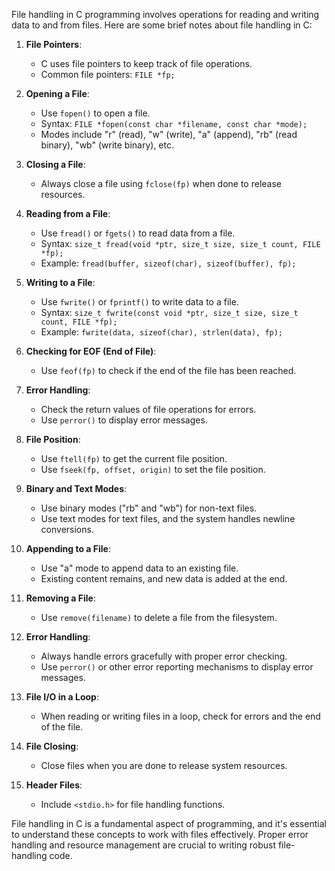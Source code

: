 File handling in C programming involves operations for reading and writing data to and from files. Here are some brief notes about file handling in C:

1. **File Pointers**:
   - C uses file pointers to keep track of file operations.
   - Common file pointers: `FILE *fp;`

2. **Opening a File**:
   - Use `fopen()` to open a file.
   - Syntax: `FILE *fopen(const char *filename, const char *mode);`
   - Modes include "r" (read), "w" (write), "a" (append), "rb" (read binary), "wb" (write binary), etc.

3. **Closing a File**:
   - Always close a file using `fclose(fp)` when done to release resources.

4. **Reading from a File**:
   - Use `fread()` or `fgets()` to read data from a file.
   - Syntax: `size_t fread(void *ptr, size_t size, size_t count, FILE *fp);`
   - Example: `fread(buffer, sizeof(char), sizeof(buffer), fp);`

5. **Writing to a File**:
   - Use `fwrite()` or `fprintf()` to write data to a file.
   - Syntax: `size_t fwrite(const void *ptr, size_t size, size_t count, FILE *fp);`
   - Example: `fwrite(data, sizeof(char), strlen(data), fp);`

6. **Checking for EOF (End of File)**:
   - Use `feof(fp)` to check if the end of the file has been reached.

7. **Error Handling**:
   - Check the return values of file operations for errors.
   - Use `perror()` to display error messages.

8. **File Position**:
   - Use `ftell(fp)` to get the current file position.
   - Use `fseek(fp, offset, origin)` to set the file position.

9. **Binary and Text Modes**:
   - Use binary modes ("rb" and "wb") for non-text files.
   - Use text modes for text files, and the system handles newline conversions.

10. **Appending to a File**:
    - Use "a" mode to append data to an existing file.
    - Existing content remains, and new data is added at the end.

11. **Removing a File**:
    - Use `remove(filename)` to delete a file from the filesystem.

12. **Error Handling**:
    - Always handle errors gracefully with proper error checking.
    - Use `perror()` or other error reporting mechanisms to display error messages.

13. **File I/O in a Loop**:
    - When reading or writing files in a loop, check for errors and the end of the file.

14. **File Closing**:
    - Close files when you are done to release system resources.

15. **Header Files**:
    - Include `<stdio.h>` for file handling functions.

File handling in C is a fundamental aspect of programming, and it's essential to understand these concepts to work with files effectively. Proper error handling and resource management are crucial to writing robust file-handling code.
